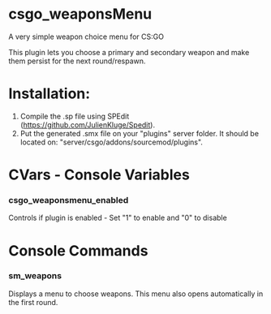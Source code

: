 # csgo_weaponsMenu
A very simple weapon choice menu for CS:GO

This plugin lets you choose a primary and secondary weapon and make them persist for the next round/respawn.


# Installation:

1. Compile the .sp file using SPEdit (https://github.com/JulienKluge/Spedit).
2. Put the generated .smx file on your "plugins" server folder. It should be located on: "server/csgo/addons/sourcemod/plugins".

# CVars - Console Variables

### csgo_weaponsmenu_enabled

 Controls if plugin is enabled - Set "1" to enable and "0" to disable
 
 
# Console Commands

### sm_weapons

Displays a menu to choose weapons. This menu also opens automatically in the first round.
